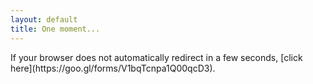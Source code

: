```yaml
---
layout: default
title: One moment...
---
```

<html>
<head>
<title>Carlo Cruz-Albrecht</title>
<meta http-equiv="refresh" content="0; URL=https://goo.gl/forms/V1bqTcnpa1Q00qcD3">
<meta name="keywords" content="automatic redirection">
</head>
<body>
If your browser does not automatically redirect in a few seconds, [click here](https://goo.gl/forms/V1bqTcnpa1Q00qcD3).
</body>
</html>
